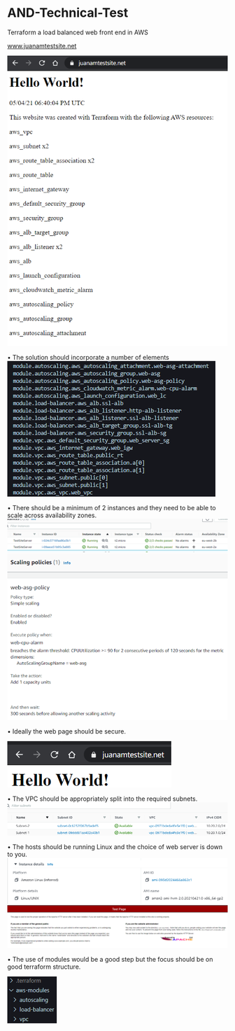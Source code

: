 # AND-Technical-Test
Terraform a load balanced web front end in AWS

www.juanamtestsite.net

![webpage](images/webpage.png)

•	The solution should incorporate a number of elements
![](images/tf-elements.png)

•	There should be a minimum of 2 instances and they need to be able to scale across availability zones.
![instances](images/instances.png)
![autoscaling](images/autoscaling.png)

•	Ideally the web page should be secure.

![ssl](images/ssl.png)

•	The VPC should be appropriately split into the required subnets.
![subnets](images/subnets.png)

•	The hosts should be running Linux and the choice of web server is down to you.
![linux](images/linux.png)
![linux](images/apache.png)

• The use of modules would be a good step but the focus should be on good terraform structure.

![modules](images/modules.png)